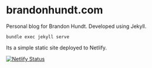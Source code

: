 # brandonhundt.com

Personal blog for Brandon Hundt. Developed using Jekyll.

`bundle exec jekyll serve`

Its a simple static site deployed to Netlify.

[![Netlify Status](https://api.netlify.com/api/v1/badges/35e85d03-6f54-46c0-ba29-8a83c0ca65b7/deploy-status)](https://app.netlify.com/sites/keen-colden-f72dcd/deploys)
